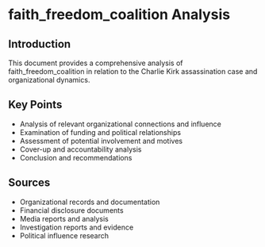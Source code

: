 # faith_freedom_coalition Analysis

## Introduction

This document provides a comprehensive analysis of faith_freedom_coalition in relation to the Charlie Kirk assassination case and organizational dynamics.

## Key Points

- Analysis of relevant organizational connections and influence
- Examination of funding and political relationships
- Assessment of potential involvement and motives
- Cover-up and accountability analysis
- Conclusion and recommendations

## Sources
- Organizational records and documentation
- Financial disclosure documents
- Media reports and analysis
- Investigation reports and evidence
- Political influence research
